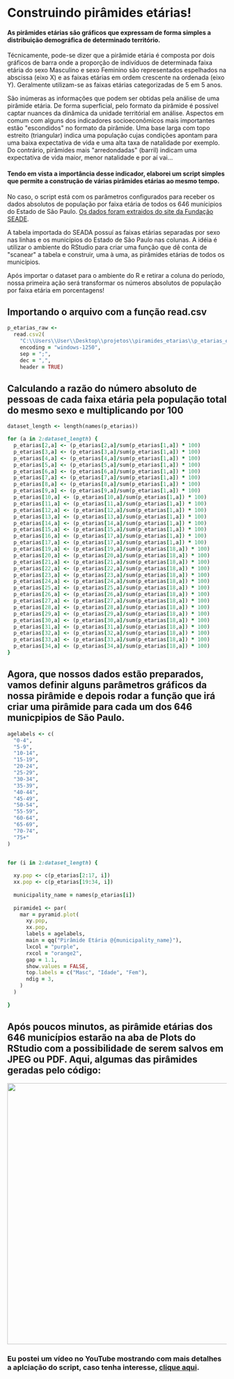 # Construindo pirâmides etárias!

#### As pirâmides etárias são gráficos que expressam de forma simples a distribuição demográfica de determinado território.

Técnicamente, pode-se dizer que a pirâmide etária é composta por dois gráficos de barra onde a proporção de 
indivíduos de determinada faixa etária do sexo Masculino e sexo Feminino são representados espelhados na abscissa (eixo X) e as faixas
etárias em ordem crescente na ordenada (eixo Y). Geralmente utilizam-se  as faixas etárias categorizadas de 5 em 5 anos.

São inúmeras as informações que podem ser obtidas pela análise de uma pirâmide etária. De forma superficial, pelo formato da pirâmide é possível captar nuances da dinâmica da unidade territórial em análise. Aspectos em comum com alguns dos indicadores socioeconômicos mais importantes estão "escondidos" no formato da pirâmide. Uma base larga com topo estreito (triangular) indica uma população cujas condições apontam para uma baixa expectativa de vida e uma alta taxa de natalidade por exemplo. Do contrário, pirâmides mais "arredondadas" (barril) indicam uma expectativa de vida maior, menor natalidade e por aí vai...


#### Tendo em vista a importância desse indicador, elaborei um script simples que permite a construção de várias pirâmides etárias ao mesmo tempo. 

No caso, o script está com os parâmetros configurados para receber os dados absolutos de população por faixa etária de todos os 646 munícipios do Estado de São Paulo.
[Os dados foram extraidos do site da Fundação SEADE](http://www.imp.seade.gov.br/frontend/#/tabelas).

A tabela importada do SEADA possuí as faixas etárias separadas por sexo nas linhas e os municípios do Estado de São Paulo nas colunas. A idéia é utilizar o ambiente do RStudio para criar uma função que dê conta de "scanear" a tabela e construir, uma à uma, as pirâmides etárias de todos os municípios. 

Após importar o dataset para o ambiente do R e retirar a coluna do período, nossa primeira ação será transformar os números absolutos de população por faixa etária em porcentagens!

## Importando o arquivo com a função read.csv

```ruby
p_etarias_raw <-
  read.csv2(
    "C:\\Users\\User\\Desktop\\projetos\\piramides_etarias\\p_etarias_estado_sp.csv",
    encoding = "windows-1250",
    sep = ";",
    dec = ",",
    header = TRUE)
```


## Calculando a razão do número absoluto de pessoas de cada faixa etária pela população total do mesmo sexo e multiplicando por 100

```ruby
dataset_length <- length(names(p_etarias))

for (a in 2:dataset_length) {
  p_etarias[2,a] <- (p_etarias[2,a]/sum(p_etarias[1,a]) * 100)
  p_etarias[3,a] <- (p_etarias[3,a]/sum(p_etarias[1,a]) * 100)
  p_etarias[4,a] <- (p_etarias[4,a]/sum(p_etarias[1,a]) * 100)
  p_etarias[5,a] <- (p_etarias[5,a]/sum(p_etarias[1,a]) * 100)
  p_etarias[6,a] <- (p_etarias[6,a]/sum(p_etarias[1,a]) * 100)
  p_etarias[7,a] <- (p_etarias[7,a]/sum(p_etarias[1,a]) * 100)
  p_etarias[8,a] <- (p_etarias[8,a]/sum(p_etarias[1,a]) * 100)
  p_etarias[9,a] <- (p_etarias[9,a]/sum(p_etarias[1,a]) * 100)
  p_etarias[10,a] <- (p_etarias[10,a]/sum(p_etarias[1,a]) * 100)
  p_etarias[11,a] <- (p_etarias[11,a]/sum(p_etarias[1,a]) * 100)
  p_etarias[12,a] <- (p_etarias[12,a]/sum(p_etarias[1,a]) * 100)
  p_etarias[13,a] <- (p_etarias[13,a]/sum(p_etarias[1,a]) * 100)
  p_etarias[14,a] <- (p_etarias[14,a]/sum(p_etarias[1,a]) * 100)
  p_etarias[15,a] <- (p_etarias[15,a]/sum(p_etarias[1,a]) * 100)
  p_etarias[16,a] <- (p_etarias[17,a]/sum(p_etarias[1,a]) * 100)
  p_etarias[17,a] <- (p_etarias[17,a]/sum(p_etarias[1,a]) * 100)
  p_etarias[19,a] <- (p_etarias[19,a]/sum(p_etarias[18,a]) * 100)
  p_etarias[20,a] <- (p_etarias[20,a]/sum(p_etarias[18,a]) * 100)
  p_etarias[21,a] <- (p_etarias[21,a]/sum(p_etarias[18,a]) * 100)
  p_etarias[22,a] <- (p_etarias[22,a]/sum(p_etarias[18,a]) * 100)
  p_etarias[23,a] <- (p_etarias[23,a]/sum(p_etarias[18,a]) * 100)
  p_etarias[24,a] <- (p_etarias[24,a]/sum(p_etarias[18,a]) * 100)
  p_etarias[25,a] <- (p_etarias[25,a]/sum(p_etarias[18,a]) * 100)
  p_etarias[26,a] <- (p_etarias[26,a]/sum(p_etarias[18,a]) * 100)
  p_etarias[27,a] <- (p_etarias[27,a]/sum(p_etarias[18,a]) * 100)
  p_etarias[28,a] <- (p_etarias[28,a]/sum(p_etarias[18,a]) * 100)
  p_etarias[29,a] <- (p_etarias[29,a]/sum(p_etarias[18,a]) * 100)
  p_etarias[30,a] <- (p_etarias[30,a]/sum(p_etarias[18,a]) * 100)
  p_etarias[31,a] <- (p_etarias[31,a]/sum(p_etarias[18,a]) * 100)
  p_etarias[32,a] <- (p_etarias[32,a]/sum(p_etarias[18,a]) * 100)
  p_etarias[33,a] <- (p_etarias[33,a]/sum(p_etarias[18,a]) * 100)
  p_etarias[34,a] <- (p_etarias[34,a]/sum(p_etarias[18,a]) * 100)
}
```

## Agora, que nossos dados estão preparados, vamos definir alguns parâmetros gráficos da nossa pirâmide e depois rodar a função que irá criar uma pirâmide para cada um dos 646 municpipios de São Paulo.

```ruby
agelabels <- c(
  "0-4",
  "5-9",
  "10-14",
  "15-19",
  "20-24",
  "25-29",
  "30-34",
  "35-39",
  "40-44",
  "45-49",
  "50-54",
  "55-59",
  "60-64",
  "65-69",
  "70-74",
  "75+"
)


for (i in 2:dataset_length) {
  
  xy.pop <- c(p_etarias[2:17, i])
  xx.pop <- c(p_etarias[19:34, i])
  
  municipality_name = names(p_etarias[i])
  
  piramide1 <- par(
    mar = pyramid.plot(
      xy.pop,
      xx.pop,
      labels = agelabels,
      main = qq("Pirâmide Etária @{municipality_name}"),
      lxcol = "purple",
      rxcol = "orange2",
      gap = 1.1,
      show.values = FALSE,
      top.labels = c("Masc", "Idade", "Fem"),
      ndig = 3,
    )
  )
  
}

```

## Após poucos minutos, as pirâmide etárias dos 646 municípios estarão na aba de Plots do RStudio com a possibilidade de serem salvos em JPEG ou PDF. Aqui, algumas das pirâmides geradas pelo código:

<img src="https://raw.githubusercontent.com/Luccan97/Piramides_Etarias/master/piramides_GIFS.gif" width=600>


### Eu postei um vídeo no YouTube mostrando com mais detalhes a aplciação do script, caso tenha interesse, [clique aqui](https://www.youtube.com/watch?v=rsTSsNSitAg).


